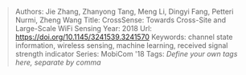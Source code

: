 > Authors: Jie Zhang, Zhanyong Tang, Meng Li, Dingyi Fang, Petteri Nurmi, Zheng Wang
> Title: CrossSense: Towards Cross-Site and Large-Scale WiFi Sensing
> Year: 2018
> Url: https://doi.org/10.1145/3241539.3241570
> Keywords: channel state information, wireless sensing, machine learning, received signal strength indicator
> Series: MobiCom '18
> Tags: *Define your own tags here, separate by comma*